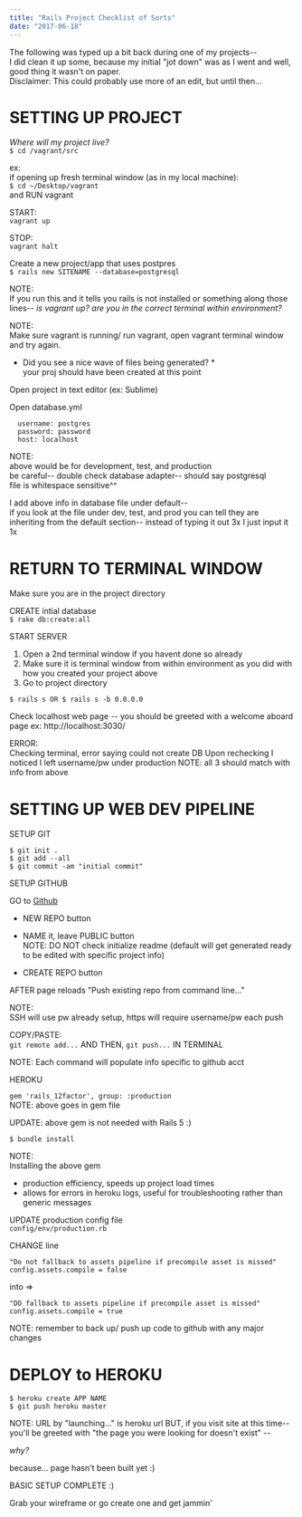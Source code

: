 ```yaml
---
title: "Rails Project Checklist of Sorts"
date: "2017-06-18"
---
```


The following was typed up a bit back during one of my projects--  
I did clean it up some, because my initial "jot down" was as I went and well, good thing it wasn't on paper.  
Disclaimer: This could probably use more of an edit, but until then...

# SETTING UP PROJECT

_Where will my project live?_  
`$ cd /vagrant/src`

ex:  
if opening up fresh terminal window (as in my local machine):  
`$ cd ~/Desktop/vagrant`  
and RUN vagrant

START:  
`vagrant up`

STOP:  
`vagrant halt`

Create a new project/app that uses postpres  
`$ rails new SITENAME --database=postgresql`

NOTE:  
If you run this and it tells you rails is not installed or something along those lines-- _is vagrant up? are you in the correct terminal within environment?_

NOTE:  
Make sure vagrant is running/ run vagrant, open vagrant terminal window and try again.

- Did you see a nice wave of files being generated? \*  
  your proj should have been created at this point

Open project in text editor (ex: Sublime)

Open database.yml

```
  username: postgres
  password: password
  host: localhost
```

NOTE:  
above would be for development, test, and production  
be careful-- double check database adapter-- should say postgresql  
file is whitespace sensitive^^

I add above info in database file under default--  
if you look at the file under dev, test, and prod you can tell they are inheriting from the default section-- instead of typing it out 3x I just input it 1x

# RETURN TO TERMINAL WINDOW

Make sure you are in the project directory

CREATE intial database  
 `$ rake db:create:all`

START SERVER

1. Open a 2nd terminal window if you havent done so already
2. Make sure it is terminal window from within environment as you did with how you created your project above
3. Go to project directory

`$ rails s OR $ rails s -b 0.0.0.0`

Check localhost web page -- you should be greeted with a welcome aboard page ex: http://localhost:3030/

ERROR:  
Checking terminal, error saying could not create DB
Upon rechecking I noticed I left username/pw under production
NOTE: all 3 should match with info from above

# SETTING UP WEB DEV PIPELINE

SETUP GIT

`$ git init .`  
 `$ git add --all`  
 `$ git commit -am "initial commit"`

SETUP GITHUB

GO to [Github](https://github.com)

- NEW REPO button

- NAME it, leave PUBLIC button  
  NOTE: DO NOT check initialize readme (default will get generated ready to be edited with specific project info)

- CREATE REPO button

AFTER page reloads
"Push existing repo from command line..."

NOTE:  
SSH will use pw already setup, https will require username/pw each push

COPY/PASTE:  
`git remote add...` AND THEN, `git push...` IN TERMINAL

NOTE: Each command will populate info specific to github acct

HEROKU

`gem 'rails_12factor', group: :production`  
NOTE: above goes in gem file

UPDATE: above gem is not needed with Rails 5 :)

`$ bundle install`

NOTE:  
Installing the above gem

- production efficiency, speeds up project load times
- allows for errors in heroku logs, useful for troubleshooting rather than generic messages

UPDATE production config file  
`config/env/production.rb`

CHANGE line

```
"Do not fallback to assets pipeline if precompile asset is missed"
config.assets.compile = false
```

into =>

```
"DO fallback to assets pipeline if precompile asset is missed"
config.assets.compile = true
```

NOTE: remember to back up/ push up code to github with any major changes

# DEPLOY to HEROKU

`$ heroku create APP NAME`  
 `$ git push heroku master`

NOTE: URL by "launching..." is heroku url
BUT, if you visit site at this time--  
you'll be greeted with "the page you were looking for doesn't exist" --

_why?_

because... page hasn't been built yet :)

BASIC SETUP COMPLETE :)

Grab your wireframe or go create one and get jammin'
